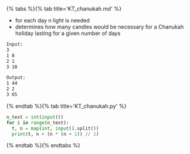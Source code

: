 {% tabs %}{% tab title='KT_chanukah.md' %}

* for each day n light is needed
* determines how many candles would be necessary for a Chanukah holiday lasting for a given number of days

```txt
Input:
3
1 8
2 1
3 10

Output:
1 44
2 2
3 65
```

{% endtab %}{% tab title='KT_chanukah.py' %}

```py
n_test = int(input())
for i in range(n_test):
  t, n = map(int, input().split())
  print(t, n + (n * (n + 1)) // 2)
```

{% endtab %}{% endtabs %}
